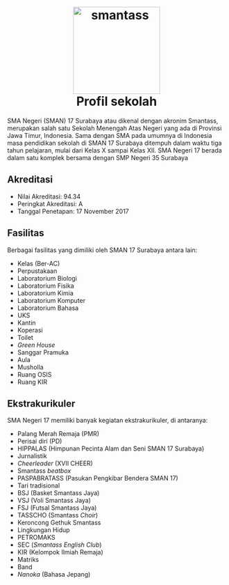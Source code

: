 <h1 align="center">
  <br>
  <a href="http://www.amitmerchant.com/electron-markdownify"><img src="https://www.dbl.id/uploads/school/13178/683-SMAN_17_SURABAYA.png" alt="smantass" width="200"></a>
  <br>
  Profil sekolah
  <br>
</h1>

SMA Negeri (SMAN) 17 Surabaya atau dikenal dengan akronim Smantass, merupakan salah satu Sekolah Menengah Atas Negeri yang ada di Provinsi Jawa Timur, Indonesia. Sama dengan SMA pada umumnya di Indonesia masa pendidikan sekolah di SMAN 17 Surabaya ditempuh dalam waktu tiga tahun pelajaran, mulai dari Kelas X sampai Kelas XII. SMA Negeri 17 berada dalam satu komplek bersama dengan SMP Negeri 35 Surabaya

## Akreditasi
- Nilai Akreditasi: 94.34
- Peringkat Akreditasi: A
- Tanggal Penetapan: 17 November 2017

## Fasilitas
Berbagai fasilitas yang dimiliki oleh SMAN 17 Surabaya antara lain:
- Kelas (Ber-AC)
- Perpustakaan
- Laboratorium Biologi
- Laboratorium Fisika
- Laboratorium Kimia
- Laboratorium Komputer
- Laboratorium Bahasa
- UKS
- Kantin
- Koperasi
- Toilet
- *Green House*
- Sanggar Pramuka
- Aula
- Musholla
- Ruang OSIS
- Ruang KIR

## Ekstrakurikuler
SMA Negeri 17 memiliki banyak kegiatan ekstrakurikuler, di antaranya:
- Palang Merah Remaja (PMR)
- Perisai diri (PD)
- HIPPALAS (Himpunan Pecinta Alam dan Seni SMAN 17 Surabaya)
- Jurnalistik
- *Cheerleader* (XVII CHEER)
- Smantass *beatbox*
- PASPABRATASS (Pasukan Pengkibar Bendera SMAN 17)
- Tari tradisional
- BSJ (Basket Smantass Jaya)
- VSJ (Voli Smantass Jaya)
- FSJ (Futsal Smantass Jaya)
- TASSCHO (Smantass *Choir*)
- Keroncong Gethuk Smantass
- Lingkungan Hidup
- PETROMAKS
- SEC (*Smantass English Club*)
- KIR (Kelompok Ilmiah Remaja)
- Matriks
- Band
- *Nanoka* (Bahasa Jepang)
